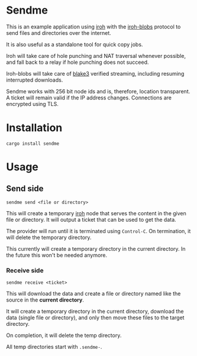 # Sendme

This is an example application using [iroh](https://crates.io/crates/iroh) with
the [iroh-blobs](https://crates.io/crates/iroh-blobs) protocol to send files and
directories over the internet.

It is also useful as a standalone tool for quick copy jobs.

Iroh will take care of hole punching and NAT traversal whenever possible,
and fall back to a relay if hole punching does not succeed.

Iroh-blobs will take care of [blake3](https://crates.io/crates/blake3) verified
streaming, including resuming interrupted downloads.

Sendme works with 256 bit node ids and is, therefore, location transparent. A ticket
will remain valid if the IP address changes. Connections are encrypted using
TLS.

# Installation

```
cargo install sendme
```

# Usage

## Send side

```
sendme send <file or directory>
```

This will create a temporary [iroh](https://crates.io/crates/iroh) node that
serves the content in the given file or directory. It will output a ticket that
can be used to get the data.

The provider will run until it is terminated using `Control-C`. On termination, it
will delete the temporary directory.

This currently will create a temporary directory in the current directory. In
the future this won't be needed anymore.

### Receive side

```
sendme receive <ticket>
```

This will download the data and create a file or directory named like the source
in the **current directory**.

It will create a temporary directory in the current directory, download the data
(single file or directory), and only then move these files to the target
directory.

On completion, it will delete the temp directory.

All temp directories start with `.sendme-`.
